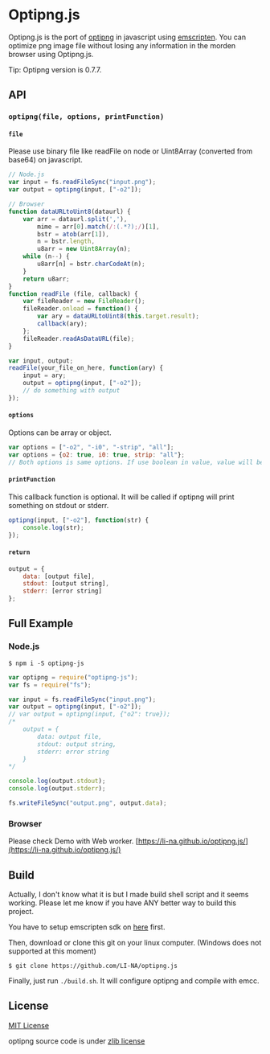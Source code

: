 # Optipng.js
Optipng.js is the port of [optipng](http://optipng.sourceforge.net/) in javascript using [emscripten](https://github.com/kripken/emscripten). You can optimize png image file without losing any information in the morden browser using Optipng.js.

Tip: Optipng version is 0.7.7.

## API

### `optipng(file, options, printFunction)`

#### `file`
Please use binary file like readFile on node or Uint8Array (converted from base64) on javascript.
```javascript
// Node.js
var input = fs.readFileSync("input.png");
var output = optipng(input, ["-o2"]);
```
```javascript
// Browser
function dataURLtoUint8(dataurl) {
    var arr = dataurl.split(','),
        mime = arr[0].match(/:(.*?);/)[1],
        bstr = atob(arr[1]),
        n = bstr.length,
        u8arr = new Uint8Array(n);
    while (n--) {
        u8arr[n] = bstr.charCodeAt(n);
    }
    return u8arr;
}
function readFile (file, callback) {
    var fileReader = new FileReader();
    fileReader.onload = function() {
        var ary = dataURLtoUint8(this.target.result);
        callback(ary);
    };
    fileReader.readAsDataURL(file);
}

var input, output;
readFile(your_file_on_here, function(ary) {
    input = ary;
    output = optipng(input, ["-o2"]);
    // do something with output
});
```

#### `options`
Options can be array or object.
```javascript
var options = ["-o2", "-i0", "-strip", "all"];
var options = {o2: true, i0: true, strip: "all"};
// Both options is same options. If use boolean in value, value will be ignored and only key will be inserted as options.
```

#### `printFunction`
This callback function is optional. It will be called if optipng will print something on stdout or stderr.
```javascript
optipng(input, ["-o2"], function(str) {
    console.log(str);
});
```

#### `return`
```javascript
output = {
    data: [output file],
    stdout: [output string],
    stderr: [error string]
};
```

## Full Example

### Node.js
```
$ npm i -S optipng-js
```

```javascript
var optipng = require("optipng-js");
var fs = require("fs");

var input = fs.readFileSync("input.png");
var output = optipng(input, ["-o2"]);
// var output = optipng(input, {"o2": true});
/*
    output = {
        data: output file,
        stdout: output string,
        stderr: error string
    }
*/

console.log(output.stdout);
console.log(output.stderr);

fs.writeFileSync("output.png", output.data);
```

### Browser
Please check Demo with Web worker. [https://li-na.github.io/optipng.js/](https://li-na.github.io/optipng.js/)

## Build
Actually, I don't know what it is but I made build shell script and it seems working. Please let me know if you have ANY better way to build this project.

You have to setup emscripten sdk on [here](http://kripken.github.io/emscripten-site/docs/getting_started/downloads.html) first.

Then, download or clone this git on your linux computer. (Windows does not supported at this moment)
```
$ git clone https://github.com/LI-NA/optipng.js
```

Finally, just run `./build.sh`. It will configure optipng and compile with emcc.

## License
[MIT License](LICENSE)

optipng source code is under [zlib license](deps/optipng/LICENSE.txt)

